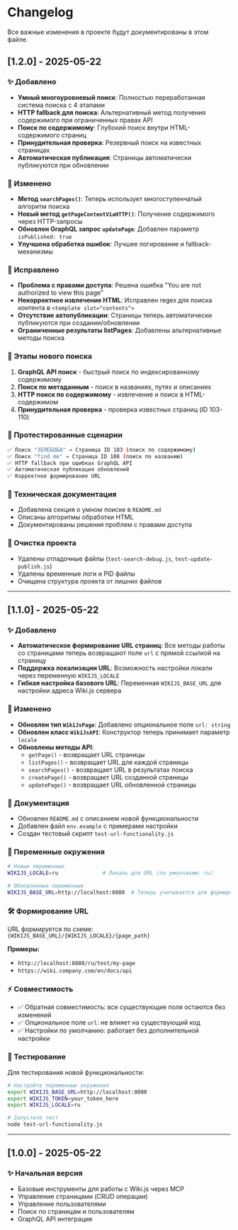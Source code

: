 # Changelog

Все важные изменения в проекте будут документированы в этом файле.

## [1.2.0] - 2025-05-22

### ✨ Добавлено

- **Умный многоуровневый поиск**: Полностью переработанная система поиска с 4 этапами
- **HTTP fallback для поиска**: Альтернативный метод получения содержимого при ограниченных правах API
- **Поиск по содержимому**: Глубокий поиск внутри HTML-содержимого страниц
- **Принудительная проверка**: Резервный поиск на известных страницах
- **Автоматическая публикация**: Страницы автоматически публикуются при обновлении

### 🔧 Изменено

- **Метод `searchPages()`**: Теперь использует многоступенчатый алгоритм поиска
- **Новый метод `getPageContentViaHTTP()`**: Получение содержимого через HTTP-запросы
- **Обновлен GraphQL запрос `updatePage`**: Добавлен параметр `isPublished: true`
- **Улучшена обработка ошибок**: Лучшее логирование и fallback-механизмы

### 🐛 Исправлено

- **Проблема с правами доступа**: Решена ошибка "You are not authorized to view this page"
- **Некорректное извлечение HTML**: Исправлен regex для поиска контента в `<template slot="contents">`
- **Отсутствие автопубликации**: Страницы теперь автоматически публикуются при создании/обновлении
- **Ограниченные результаты listPages**: Добавлены альтернативные методы поиска

### 🚀 Этапы нового поиска

1. **GraphQL API поиск** - быстрый поиск по индексированному содержимому
2. **Поиск по метаданным** - поиск в названиях, путях и описаниях
3. **HTTP поиск по содержимому** - извлечение и поиск в HTML-содержимом
4. **Принудительная проверка** - проверка известных страниц (ID 103-110)

### 🧪 Протестированные сценарии

```bash
✅ Поиск "ЗЕЛЕБОБА" → Страница ID 103 (поиск по содержимому)
✅ Поиск "find me" → Страница ID 108 (поиск по названию)
✅ HTTP fallback при ошибках GraphQL API
✅ Автоматическая публикация обновлений
✅ Корректное формирование URL
```

### 📝 Техническая документация

- Добавлена секция о умном поиске в `README.md`
- Описаны алгоритмы обработки HTML
- Документированы решения проблем с правами доступа

### 🔄 Очистка проекта

- Удалены отладочные файлы (`test-search-debug.js`, `test-update-publish.js`)
- Удалены временные логи и PID файлы
- Очищена структура проекта от лишних файлов

---

## [1.1.0] - 2025-05-22

### ✨ Добавлено

- **Автоматическое формирование URL страниц**: Все методы работы со страницами теперь возвращают поле `url` с прямой ссылкой на страницу
- **Поддержка локализации URL**: Возможность настройки локали через переменную `WIKIJS_LOCALE`
- **Гибкая настройка базового URL**: Переменная `WIKIJS_BASE_URL` для настройки адреса Wiki.js сервера

### 🔧 Изменено

- **Обновлен тип `WikiJsPage`**: Добавлено опциональное поле `url: string`
- **Обновлен класс `WikiJsAPI`**: Конструктор теперь принимает параметр `locale`
- **Обновлены методы API**:
  - `getPage()` - возвращает URL страницы
  - `listPages()` - возвращает URL для каждой страницы
  - `searchPages()` - возвращает URL в результатах поиска
  - `createPage()` - возвращает URL созданной страницы
  - `updatePage()` - возвращает URL обновленной страницы

### 📝 Документация

- Обновлен `README.md` с описанием новой функциональности
- Добавлен файл `env.example` с примерами настройки
- Создан тестовый скрипт `test-url-functionality.js`

### 🔄 Переменные окружения

```bash
# Новые переменные
WIKIJS_LOCALE=ru              # Локаль для URL (по умолчанию: ru)

# Обновленные переменные
WIKIJS_BASE_URL=http://localhost:8080  # Теперь учитывается для формирования URL
```

### 🛠 Формирование URL

URL формируется по схеме: `{WIKIJS_BASE_URL}/{WIKIJS_LOCALE}/{page_path}`

**Примеры:**

- `http://localhost:8080/ru/test/my-page`
- `https://wiki.company.com/en/docs/api`

### ⚡ Совместимость

- ✅ Обратная совместимость: все существующие поля остаются без изменений
- ✅ Опциональное поле `url`: не влияет на существующий код
- ✅ Настройки по умолчанию: работает без дополнительной настройки

### 🧪 Тестирование

Для тестирования новой функциональности:

```bash
# Настройте переменные окружения
export WIKIJS_BASE_URL=http://localhost:8080
export WIKIJS_TOKEN=your_token_here
export WIKIJS_LOCALE=ru

# Запустите тест
node test-url-functionality.js
```

---

## [1.0.0] - 2025-05-22

### ✨ Начальная версия

- Базовые инструменты для работы с Wiki.js через MCP
- Управление страницами (CRUD операции)
- Управление пользователями
- Поиск по страницам и пользователям
- GraphQL API интеграция

